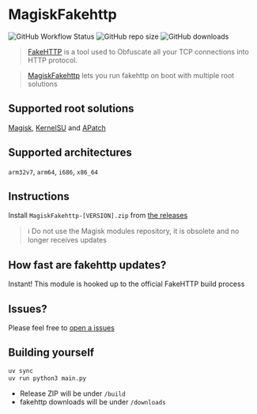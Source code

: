 # MagiskFakehttp

![GitHub Workflow Status](https://img.shields.io/github/actions/workflow/status/Droid-MAX/magisk-fakehttp/main.yml?branch=main)
![GitHub repo size](https://img.shields.io/github/repo-size/Droid-MAX/magisk-fakehttp)
![GitHub downloads](https://img.shields.io/github/downloads/Droid-MAX/magisk-fakehttp/total)

> [FakeHTTP](https://github.com/MikeWang000000/FakeHTTP) is a tool used to Obfuscate all your TCP connections into HTTP protocol.

> [MagiskFakehttp](README.md) lets you run fakehttp on boot with multiple root solutions

## Supported root solutions

[Magisk](https://github.com/topjohnwu/Magisk), [KernelSU](https://github.com/tiann/KernelSU) and [APatch](https://github.com/bmax121/APatch)

## Supported architectures

`arm32v7`, `arm64`, `i686`, `x86_64`

## Instructions

Install `MagiskFakehttp-[VERSION].zip` from [the releases](https://github.com/Droid-MAX/magisk-fakehttp/releases)

> :information_source: Do not use the Magisk modules repository, it is obsolete and no longer receives updates

## How fast are fakehttp updates?

Instant! This module is hooked up to the official FakeHTTP build process

## Issues?

Please feel free to [open a issues](https://github.com/Droid-MAX/magisk-fakehttp/issues/new/choose)

## Building yourself

```bash
uv sync
uv run python3 main.py
```

- Release ZIP will be under `/build`
- fakehttp downloads will be under `/downloads`

